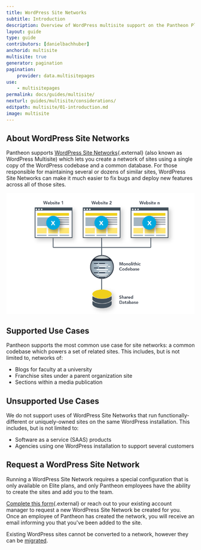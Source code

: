 ```yaml
---
title: WordPress Site Networks
subtitle: Introduction
description: Overview of WordPress multisite support on the Pantheon Platform.
layout: guide
type: guide
contributors: [danielbachhuber]
anchorid: multisite
multisite: true
generator: pagination
pagination:
    provider: data.multisitepages
use:
    - multisitepages
permalink: docs/guides/multisite/
nexturl: guides/multisite/considerations/
editpath: multisite/01-introduction.md
image: multisite
---
```

## About WordPress Site Networks
Pantheon supports [WordPress Site Networks](https://codex.wordpress.org/Glossary#Network){.external} (also known as WordPress Multisite) which lets you create a network of sites using a single copy of the WordPress codebase and a common database. For those responsible for maintaining several or dozens of similar sites, WordPress Site Networks can make it much easier to fix bugs and deploy new features across all of those sites.

![Multisite diagram](/source/docs/assets/images/Multisite-risk_2.png)

## Supported Use Cases
Pantheon supports the most common use case for site networks: a common codebase which powers a set of related sites. This includes, but is not limited to, networks of:

- Blogs for faculty at a university
- Franchise sites under a parent organization site
- Sections within a media publication

## Unsupported Use Cases
We do not support uses of WordPress Site Networks that run functionally-different or uniquely-owned sites on the same WordPress installation. This includes, but is not limited to:

- Software as a service (SAAS) products
- Agencies using one WordPress installation to support several customers

## Request a WordPress Site Network
Running a WordPress Site Network requires a special configuration that is only available on Elite plans, and only Pantheon employees have the ability to create the sites and add you to the team.

[Complete this form](https://pantheon.io/pantheon-elite-plans){.external} or reach out to your existing account manager to request a new WordPress Site Network be created for you. Once an employee of Pantheon has created the network, you will receive an email informing you that you've been added to the site.

Existing WordPress sites cannot be converted to a network, however they can be [migrated](/docs/migrate-wordpress-site-networks/).
